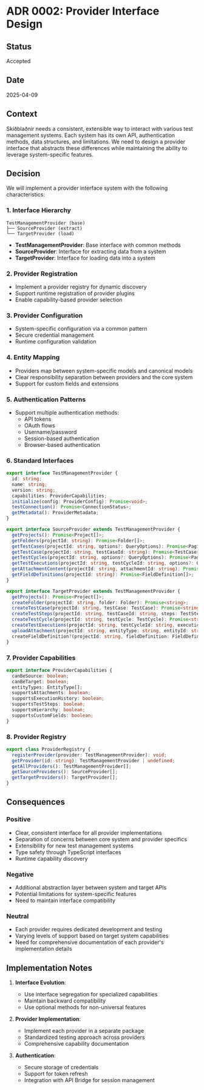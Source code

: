 # ADR 0002: Provider Interface Design

## Status

Accepted

## Date

2025-04-09

## Context

Skíðblaðnir needs a consistent, extensible way to interact with various test management systems. Each system has its own API, authentication methods, data structures, and limitations. We need to design a provider interface that abstracts these differences while maintaining the ability to leverage system-specific features.

## Decision

We will implement a provider interface system with the following characteristics:

### 1. Interface Hierarchy

```
TestManagementProvider (base)
├── SourceProvider (extract)
└── TargetProvider (load)
```

- **TestManagementProvider**: Base interface with common methods
- **SourceProvider**: Interface for extracting data from a system
- **TargetProvider**: Interface for loading data into a system

### 2. Provider Registration

- Implement a provider registry for dynamic discovery
- Support runtime registration of provider plugins
- Enable capability-based provider selection

### 3. Provider Configuration

- System-specific configuration via a common pattern
- Secure credential management
- Runtime configuration validation

### 4. Entity Mapping

- Providers map between system-specific models and canonical models
- Clear responsibility separation between providers and the core system
- Support for custom fields and extensions

### 5. Authentication Patterns

- Support multiple authentication methods:
  - API tokens
  - OAuth flows
  - Username/password
  - Session-based authentication
  - Browser-based authentication

### 6. Standard Interfaces

```typescript
export interface TestManagementProvider {
  id: string;
  name: string;
  version: string;
  capabilities: ProviderCapabilities;
  initialize(config: ProviderConfig): Promise<void>;
  testConnection(): Promise<ConnectionStatus>;
  getMetadata(): ProviderMetadata;
}

export interface SourceProvider extends TestManagementProvider {
  getProjects(): Promise<Project[]>;
  getFolders(projectId: string): Promise<Folder[]>;
  getTestCases(projectId: string, options?: QueryOptions): Promise<PaginatedResult<TestCase>>;
  getTestCase(projectId: string, testCaseId: string): Promise<TestCase>;
  getTestCycles(projectId: string, options?: QueryOptions): Promise<PaginatedResult<TestCycle>>;
  getTestExecutions(projectId: string, testCycleId: string, options?: QueryOptions): Promise<PaginatedResult<TestExecution>>;
  getAttachmentContent(projectId: string, attachmentId: string): Promise<AttachmentContent>;
  getFieldDefinitions(projectId: string): Promise<FieldDefinition[]>;
}

export interface TargetProvider extends TestManagementProvider {
  getProjects(): Promise<Project[]>;
  createFolder(projectId: string, folder: Folder): Promise<string>;
  createTestCase(projectId: string, testCase: TestCase): Promise<string>;
  createTestSteps(projectId: string, testCaseId: string, steps: TestStep[]): Promise<void>;
  createTestCycle(projectId: string, testCycle: TestCycle): Promise<string>;
  createTestExecutions(projectId: string, testCycleId: string, executions: TestExecution[]): Promise<void>;
  uploadAttachment(projectId: string, entityType: string, entityId: string, attachment: AttachmentContent): Promise<string>;
  createFieldDefinition?(projectId: string, fieldDefinition: FieldDefinition): Promise<string>;
}
```

### 7. Provider Capabilities

```typescript
export interface ProviderCapabilities {
  canBeSource: boolean;
  canBeTarget: boolean;
  entityTypes: EntityType[];
  supportsAttachments: boolean;
  supportsExecutionHistory: boolean;
  supportsTestSteps: boolean;
  supportsHierarchy: boolean;
  supportsCustomFields: boolean;
}
```

### 8. Provider Registry

```typescript
export class ProviderRegistry {
  registerProvider(provider: TestManagementProvider): void;
  getProvider(id: string): TestManagementProvider | undefined;
  getAllProviders(): TestManagementProvider[];
  getSourceProviders(): SourceProvider[];
  getTargetProviders(): TargetProvider[];
}
```

## Consequences

### Positive

- Clear, consistent interface for all provider implementations
- Separation of concerns between core system and provider specifics
- Extensibility for new test management systems
- Type safety through TypeScript interfaces
- Runtime capability discovery

### Negative

- Additional abstraction layer between system and target APIs
- Potential limitations for system-specific features
- Need to maintain interface compatibility

### Neutral

- Each provider requires dedicated development and testing
- Varying levels of support based on target system capabilities
- Need for comprehensive documentation of each provider's implementation details

## Implementation Notes

1. **Interface Evolution**:
   - Use interface segregation for specialized capabilities
   - Maintain backward compatibility
   - Use optional methods for non-universal features

2. **Provider Implementation**:
   - Implement each provider in a separate package
   - Standardized testing approach across providers
   - Comprehensive capability documentation

3. **Authentication**:
   - Secure storage of credentials
   - Support for token refresh
   - Integration with API Bridge for session management